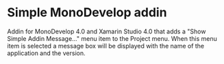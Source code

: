# Simple MonoDevelop addin

Addin for MonoDevelop 4.0 and Xamarin Studio 4.0 that adds a 
"Show Simple Addin Message..." menu item to the Project menu. 
When this menu item is selected a message box will be displayed 
with the name of the application and the version.

